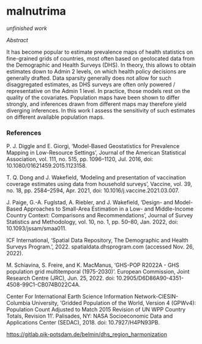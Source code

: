 # malnutrima

*unfinished work*

*Abstract*

It has become popular to estimate prevalence maps of health statistics on fine-grained grids of countries, most often based on geolocated data from the Demographic and Health Surveys (DHS). In theory, this allows to obtain estimates down to Admin 2 levels, on which health policy decisions are generally drafted. Data sparsity generally does not allow for such disaggregated estimates, as DHS surveys are often only powered / representative on the Admin 1 level. In practice, those models rest on the quality of the covariates. Population maps have been shown to differ strongly, and inferences drawn from different maps may therefore yield diverging inferences. In this work I assess the sensitivity of such estimates on different available population maps.  



### References

P. J. Diggle and E. Giorgi, ‘Model-Based Geostatistics for Prevalence Mapping in Low-Resource Settings’, Journal of the American Statistical Association, vol. 111, no. 515, pp. 1096–1120, Jul. 2016, doi: 10.1080/01621459.2015.1123158.

T. Q. Dong and J. Wakefield, ‘Modeling and presentation of vaccination coverage estimates using data from household surveys’, Vaccine, vol. 39, no. 18, pp. 2584–2594, Apr. 2021, doi: 10.1016/j.vaccine.2021.03.007.

J. Paige, G.-A. Fuglstad, A. Riebler, and J. Wakefield, ‘Design- and Model-Based Approaches to Small-Area Estimation in a Low- and Middle-Income Country Context: Comparisons and Recommendations’, Journal of Survey Statistics and Methodology, vol. 10, no. 1, pp. 50–80, Jan. 2022, doi: 10.1093/jssam/smaa011.

ICF International, ‘Spatial Data Repository, The Demographic and Health Surveys Program.’, 2022. spatialdata.dhsprogram.com (accessed Nov. 26, 2022).

M. Schiavina, S. Freire, and K. MacManus, ‘GHS-POP R2022A - GHS population grid multitemporal (1975-2030)’. European Commission, Joint Research Centre (JRC), Jun. 25, 2022. doi: 10.2905/D6D86A90-4351-4508-99C1-CB074B022C4A.

Center For International Earth Science Information Network-CIESIN-Columbia University, ‘Gridded Population of the World, Version 4 (GPWv4): Population Count Adjusted to Match 2015 Revision of UN WPP Country Totals, Revision 11’. Palisades, NY: NASA Socioeconomic Data and Applications Center (SEDAC), 2018. doi: 10.7927/H4PN93PB.

https://gitlab.pik-potsdam.de/belmin/dhs_region_harmonization
